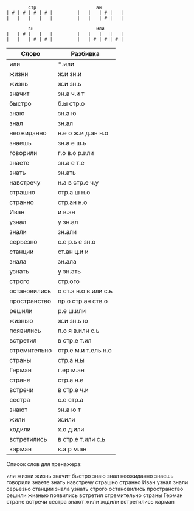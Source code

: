 ```

        стр                      ан
| # | # | # | # |         |   |   | # |   |
|   |   |   |   |         |   |   | # |   |

        зн                       или
|   | # |   |   |         |   |   |   |   |
|   |   | # | # |         |   | # | # | # |

```


| Слово | Разбивка |
| --- | --- |
| или |  \*.или | 
| жизни | ж.и зн.и | 
| жизнь | ж.и зн.ь | 
| значит | зн.а ч.и т | 
| быстро | б.ы стр.о | 
| знаю | зн.а ю | 
| знал | зн.ал | 
| неожиданно | н.е о ж.и д.ан н.о | 
| знаешь | зн.а е ш.ь | 
| говорили | г.о в.о р.или | 
| знаете | зн.а е т.е | 
| знать | зн.ать | 
| навстречу | н.а в стр.е ч.у | 
| страшно | стр.а ш н.о | 
| странно | стр.ан н.о | 
| Иван | и в.ан | 
| узнал | у зн.ал | 
| знали | зн.али | 
| серьезно | с.е р.ь е зн.о | 
| станции | ст.ан ц.и и | 
| знала | зн.ала | 
| узнать | у зн.ать | 
| строго | стр.ого | 
| остановились | о ст.а н.о в.или с.ь | 
| пространство | пр.о стр.ан ств.о | 
| решили | р.е ш.или | 
| жизнью | ж.и зн.ь ю | 
| появились | п.о я в.или с.ь | 
| встретил | в стр.е т.ил | 
| стремительно | стр.е м.и т.ель н.о | 
| страны | стр.а н.ы | 
| Герман | г.ер м.ан | 
| стране | стр.а н.е | 
| встречи | в стр.е ч.и | 
| сестра | с.е стр.а | 
| знают | зн.а ю т | 
| жили | ж.или | 
| ходили | х.о д.или | 
| встретились | в стр.е т.или с.ь | 
| карман | к.а р м.ан | 

Список слов для тренажера:

или жизни жизнь значит быстро знаю знал неожиданно знаешь говорили знаете знать навстречу страшно странно Иван узнал знали серьезно станции знала узнать строго остановились пространство решили жизнью появились встретил стремительно страны Герман стране встречи сестра знают жили ходили встретились карман
